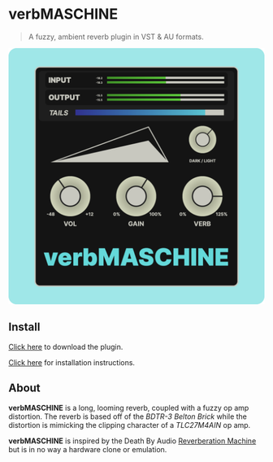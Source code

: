 # verbMASCHINE

> A fuzzy, ambient reverb plugin in VST & AU formats.

![Screenshot](./screenshot.png)

## Install

[Click here](https://github.com/SomeOtter/verbMASCHINE/releases/tag/v1.0.0) to download the plugin.

[Click here](./INSTALL.md) for installation instructions.

## About

**verbMASCHINE** is a long, looming reverb, coupled with a fuzzy op amp distortion. The reverb is based off of the *BDTR-3 Belton Brick* while the distortion is mimicking the clipping character of a *TLC27M4AIN* op amp. 

**verbMASCHINE** is inspired by the Death By Audio [Reverberation Machine](https://deathbyaudio.com/products/reverberation-machine) but is in no way a hardware clone or emulation. 
